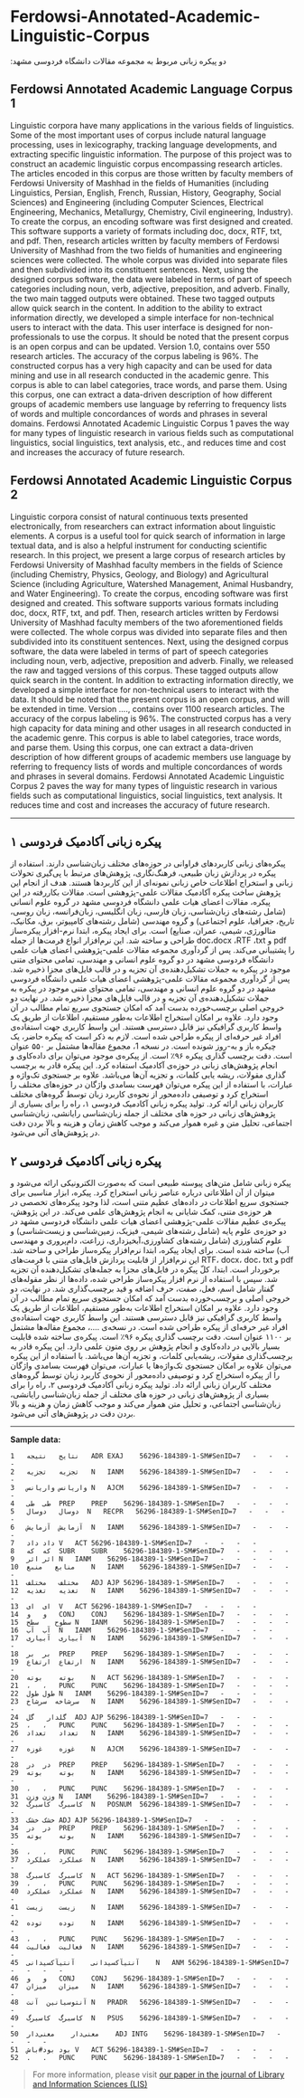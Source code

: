 # Ferdowsi-Annotated-Academic-Linguistic-Corpus
:دو پیکره زبانی مربوط به مجموعه مقالات دانشگاه فردوسی مشهد

## Ferdowsi Annotated Academic Language Corpus 1
Linguistic corpora have many applications in the various fields of linguistics. Some of the most important uses of corpus include natural language processing, uses in lexicography, tracking language developments, and extracting specific linguistic information. The purpose of this project was to construct an academic linguistic corpus encompassing research articles. The articles encoded in this corpus are those written by faculty members of Ferdowsi University of Mashhad in the fields of Humanities (including Linguistics, Persian, English, French, Russian, History, Geography, Social Sciences) and Engineering (including Computer Sciences, Electrical Engineering, Mechanics, Metallurgy, Chemistry, Civil engineering, Industry). To create the corpus, an encoding software was first designed and created. This software supports a variety of formats including doc, docx, RTF, txt, and pdf. Then, research articles written by faculty members of Ferdowsi University of Mashhad from the two fields of humanities and engineering sciences were collected. The whole corpus was divided into separate files and then subdivided into its constituent sentences. Next, using the designed corpus software, the data were labeled in terms of part of speech categories including noun, verb, adjective, preposition, and adverb. Finally, the two main tagged outputs were obtained. These two tagged outputs allow quick search in the content. In addition to the ability to extract information directly, we developed a simple interface for non-technical users to interact with the data.  This user interface is designed for non-professionals to use the corpus. It should be noted that the present corpus is an open corpus and can be updated. Version 1.0, contains over 550 research articles. The accuracy of the corpus labeling is 96%. The constructed corpus has a very high capacity and can be used for data mining and use in all research conducted in the academic genre. This corpus is able to can label categories, trace words, and parse them. Using this corpus, one can extract a data-driven description of how different groups of academic members use language by referring to frequency lists of words and multiple concordances of words and phrases in several domains.  Ferdowsi Annotated Academic Linguistic Corpus 1 paves the way for many types of linguistic research in various fields such as computational linguistics, social linguistics, text analysis, etc., and reduces time and cost and increases the accuracy of future research.

## Ferdowsi Annotated Academic Linguistic Corpus 2
Linguistic corpora consist of natural continuous texts presented electronically, from researchers can extract information about linguistic elements. A corpus is a useful tool for quick search of information in large textual data, and is also a helpful instrument for conducting scientific research. In this project, we present a large corpus of research articles by Ferdowsi University of Mashhad faculty members in the fields of Science (including Chemistry, Physics, Geology, and Biology) and Agricultural Science (including Agriculture, Watershed Management, Animal Husbandry, and Water Engineering). To create the corpus, encoding software was first designed and created. This software supports various formats including doc, docx, RTF, txt, and pdf. Then, research articles written by Ferdowsi University of Mashhad faculty members of the two aforementioned fields were collected. The whole corpus was divided into separate files and then subdivided into its constituent sentences. Next, using the designed corpus software, the data were labeled in terms of part of speech categories including noun, verb, adjective, preposition and adverb. Finally, we released the raw and tagged versions of this corpus. These tagged outputs allow quick search in the content. In addition to extracting information directly, we developed a simple interface for non-technical users to interact with the data. It should be noted that the present corpus is an open corpus, and will be extended in time. Version ...., contains over 1100 research articles. The accuracy of the corpus labeling is 96%. The constructed corpus has a very high capacity for data mining and other usages in all research conducted in the academic genre. This corpus is able to label categories, trace words, and parse them. Using this corpus, one can extract a data-driven description of how different groups of academic members use language by referring to frequency lists of words and multiple concordances of words and phrases in several domains. Ferdowsi Annotated Academic Linguistic Corpus 2 paves the way for many types of linguistic research in various fields such as computational linguistics, social linguistics, text analysis. It reduces time and cost and increases the accuracy of future research.


---



## پیکره زبانی آکادمیک فردوسی ۱ 
پیکره‌های زبانی کاربردهای فراوانی در حوزه‌های مختلف زبان‌شناسی دارند. استفاده از پیکره در پردازش زبان طبیعی، فرهنگ‌نگاری، پژوهش‌های مرتبط با پی‌گیری تحولات زبانی و استخراج اطلاعات خاص زبانی نمونه‌ای از این کاربردها هستند. هدف از انجام این پژوهش ساخت پیکره آکادمیک مقالات علمی‌-پژوهشی است. مقالات بکار‌رفته در این پیکره، مقالات اعضای هیات علمی دانشگاه فردوسی مشهد در گروه علوم انسانی (شامل رشته‌های زبان‌شناسی، زبان فارسی، زبان انگلیسی، زبان‌فرانسه، زبان روسی، تاریخ، جغرافیا، علوم اجتماعی) و گروه مهندسی (شامل رشته‌های کامپیوتر، برق، مکانیک، متالورژی، شیمی، عمران، صنایع) است.  برای ایجاد پیکره، ابتدا نرم-افزار پیکره‌ساز طراحی و ساخته شد. این نرم‌افزار انواع فرمت‌ها از جمله doc،docx ،RTF ،txt  و pdf را پشتیبانی می‌کند. پس از گردآوری مجموعه مقالات علمی-پژوهشی اعضای هیات علمی دانشگاه فردوسی مشهد در دو گروه علوم انسانی و مهندسی، تمامی محتوای متنی موجود در پیکره به جملات تشکیل‌دهنده‌ی آن تجزیه و در قالب فایل‌های مجزا ذخیره شد. پس از گردآوری مجموعه مقالات علمی-پژوهشی اعضای هیات علمی دانشگاه فردوسی مشهد در دو گروه علوم انسانی و مهندسی، تمامی محتوای متنی موجود در پیکره به جملات تشکیل‌دهنده‌ی آن تجزیه و در قالب فایل‌های مجزا ذخیره شد. در نهایت دو خروجی اصلی برچسب‌خورده بدست آمد که امکان جستجوی سریع تمام مطالب در آن وجود دارد. علاوه ‌بر امکان استخراج اطلاعات به‌طور مستقیم، اطلاعات از طریق یک واسط کاربری گرافیکی نیز قابل دسترسی هستند. این واسط کاربری جهت استفاده‌ی افراد غیر حرفه‌ای از پیکره طراحی شده است. لازم به ذکر است که پیکره حاضر، یک چیکره باز و به-روز شونده است. در نسخه 1، مجموع مقاله‌ها مشتمل بر ۵۵۰ عنوان است.  دقت برچسب گذاری پیکره ۹۶٪ است. از پیکره‌ی موجود می‌توان برای داده‌کاوی و انجام پژوهش‌های زبانی در حوزه‌ی آکادمیک استفاده کرد. این پیکره قادر به برچسب گذاری مقولات، ریشه ‌یابی کلمات، و تجزیه آن‌ها می‌باشد. علاوه بر جستجوی تک‌واژه و عبارات، با استفاده از این پیکره می‌توان فهرست بسامدی واژگان در حوزه‌های مختلف را استخراج کرد و توصیفی داده‌محور از نحوه‌ی کاربرد زبان توسط گروه‌های مختلف کاربران زبانی ارائه کرد. تولید پیکره زبانی آکادمیک فردوسی ۱، راه را برای بسیاری از پژوهش‌های زبانی در حوزه‌ های مختلف از جمله زبان‌شناسی رایانشی، زبان‌شناسی اجتماعی، تحلیل متن و غیره هموار می‌کند و موجب کاهش زمان و هزینه و بالا بردن دقت در پژوهش‌های آتی می‌شود.
## پیکره زبانی آکادمیک فردوسی ۲
پیکره زبانی شامل متن‌های پیوسته طبیعی است که به‌صورت الکترونیکی ارائه می‌شود و می‏توان از آن اطلاعاتی درباره عناصر زبانی استخراج کرد. پیکره، ابزار مناسبی برای جستجوی سریع اطلاعات در داده‌های عظیم متنی است، لذا وجود پیکره‌های تخصصی در هر حوزه‌ی متنی، کمک شایانی به انجام پژوهش‌های علمی می‌کند. در این پژوهش، پیکره‌ی عظیم مقالات علمی-‌پژوهشی اعضای هیات علمی دانشگاه فردوسی مشهد در دو حوزه‌ی علوم پایه (شامل رشته‌های شیمی، فیزیک، زمین‌شناسی و زیست‌شناسی) و علوم کشاورزی (شامل رشته‌های کشاورزی،آبخیزداری، زراعت، دام‌پروری و مهندسی آب) ساخته شده ‌است. برای ایجاد پیکره، ابتدا نرم‌افزار پیکره‌ساز طراحی و ساخته شد. این نرم‌افزار از قابلیت پردازش فایل‌های متنی با فرمت‌های RTF، docx، doc، txt و pdf برخوردار است. ابتدا، کلّ پیکره در فایل‌های مجزا به جمله‌های تشکیل‌دهنده آن تجزیه شد. سپس با استفاده از نرم افزار پیکره‌ساز طراحی شده، داده‌ها از نظر مقوله‌های گفتار شامل اسم، فعل، صفت، حرف اضافه و قید برچسب‌گذاری شد. در نهایت، دو خروجی  اصلی و برچسب‌خورده بدست آمد که امکان جستجوی سریع تمام مطالب در آن وجود دارد. علاوه ‌بر امکان استخراج اطلاعات به‌طور مستقیم، اطلاعات از طریق یک واسط کاربری گرافیکی نیز قابل دسترسی هستند. این واسط کاربری جهت استفاده‌ی افراد غیر حرفه‌ای از پیکره طراحی شده است. در نسخه‌ی ....، مجموع مقاله‌ها مشتمل بر ۱۱۰۰ عنوان است.  دقت برچسب گذاری پیکره ۹۶٪ است. پیکره‌ی ساخته شده قابلیت بسیار بالایی در داده‌کاوی و انجام پژوهش بر روی متون علمی دارد. این پیکره قادر به برچسب‌گذاری مقولات، ریشه‌‌یابی کلمات، و تجزیه آن‌ها می‌باشد. با استفاده از این پیکره می‌توان علاوه بر امکان جستجوی تک‌واژه‌ها یا عبارات، می‌توان فهرست بسامدی واژگان را از پیکره استخراج کرد و توصیفی داده‌محور از نحوه‌ی کاربرد زبان توسط گروه‌های مختلف کاربران زبانی ارائه داد.  تولید پیکره زبانی آکادمیک فردوسی ۲، راه را برای بسیاری از پژوهش‌های زبانی در حوزه‌ های مختلف از جمله زبان‌شناسی رایانشی، زبان‌شناسی اجتماعی،  و تحلیل متن هموار می‌کند و موجب کاهش زمان و هزینه و بالا بردن دقت در پژوهش‌‌های آتی می‌شود.


---

**Sample data:**
```
1	نتایج	نتیجه	ADR	EXAJ	56296-184389-1-SM#SenID=7	-	-	-	-
2	تجزیه	تجزیه	N	IANM	56296-184389-1-SM#SenID=7	-	-	-	-
3	واریانس	واریانس	N	AJCM	56296-184389-1-SM#SenID=7	-	-	-	-
4	طی	طی	PREP	PREP	56296-184389-1-SM#SenID=7	-	-	-	-
5	دوسال	دو‌سال	N	RECPR	56296-184389-1-SM#SenID=7	-	-	-	-
6	آزمایش	آزمایش	N	IANM	56296-184389-1-SM#SenID=7	-	-	-	-
7	داد	داد	V	ACT	56296-184389-1-SM#SenID=7	-	-	-	-
8	که	که	SUBR	SUBR	56296-184389-1-SM#SenID=7	-	-	-	-
9	اثر	اثر	N	IANM	56296-184389-1-SM#SenID=7	-	-	-	-
10	منابع	منبع	N	IANM	56296-184389-1-SM#SenID=7	-	-	-	-
11	مختلف	مختلف	ADJ	AJP	56296-184389-1-SM#SenID=7	-	-	-	-
12	تغذیه	تغذیه	N	IANM	56296-184389-1-SM#SenID=7	-	-	-	-
13	ای	ای	V	ACT	56296-184389-1-SM#SenID=7	-	-	-	-
14	و	و	CONJ	CONJ	56296-184389-1-SM#SenID=7	-	-	-	-
15	سطوح	سطح	N	IANM	56296-184389-1-SM#SenID=7	-	-	-	-
16	آب	آب	N	IANM	56296-184389-1-SM#SenID=7	-	-	-	-
17	آبیاری	آبیاری	N	IANM	56296-184389-1-SM#SenID=7	-	-	-	-
18	بر	بر	PREP	PREP	56296-184389-1-SM#SenID=7	-	-	-	-
19	ارتفاع	ارتفاع	N	IANM	56296-184389-1-SM#SenID=7	-	-	-	-
20	بوته	بوته	N	ACT	56296-184389-1-SM#SenID=7	-	-	-	-
21	،	،	PUNC	PUNC	56296-184389-1-SM#SenID=7	-	-	-	-
22	طول	طول	N	IANM	56296-184389-1-SM#SenID=7	-	-	-	-
23	سرشاخه	سرشاخ	N	IANM	56296-184389-1-SM#SenID=7	-	-	-	-
24	گلدار	گل	ADJ	AJP	56296-184389-1-SM#SenID=7	-	-	-	-
25	،	،	PUNC	PUNC	56296-184389-1-SM#SenID=7	-	-	-	-
26	تعداد	تعداد	N	IANM	56296-184389-1-SM#SenID=7	-	-	-	-
27	غوزه	غوزه	N	AJCM	56296-184389-1-SM#SenID=7	-	-	-	-
28	در	در	PREP	PREP	56296-184389-1-SM#SenID=7	-	-	-	-
29	بوته	بوته	N	IANM	56296-184389-1-SM#SenID=7	-	-	-	-
30	،	،	PUNC	PUNC	56296-184389-1-SM#SenID=7	-	-	-	-
31	وزن	وزن	N	IANM	56296-184389-1-SM#SenID=7	-	-	-	-
32	کاسبرگ	کاسبرگ	N	POSNUM	56296-184389-1-SM#SenID=7	-	-	-	-
33	خشک	خشک	ADJ	AJP	56296-184389-1-SM#SenID=7	-	-	-	-
34	در	در	PREP	PREP	56296-184389-1-SM#SenID=7	-	-	-	-
35	بوته	بوته	N	IANM	56296-184389-1-SM#SenID=7	-	-	-	-
36	،	،	PUNC	PUNC	56296-184389-1-SM#SenID=7	-	-	-	-
37	عملکرد	عملکرد	N	IANM	56296-184389-1-SM#SenID=7	-	-	-	-
38	کاسبرگ	کاسبرگ	N	ACT	56296-184389-1-SM#SenID=7	-	-	-	-
39	،	،	PUNC	PUNC	56296-184389-1-SM#SenID=7	-	-	-	-
40	عملکرد	عملکرد	N	IANM	56296-184389-1-SM#SenID=7	-	-	-	-
41	زیست	زیست	N	IANM	56296-184389-1-SM#SenID=7	-	-	-	-
42	توده	توده	N	IANM	56296-184389-1-SM#SenID=7	-	-	-	-
43	،	،	PUNC	PUNC	56296-184389-1-SM#SenID=7	-	-	-	-
44	فعالیت	فعالیت	N	IANM	56296-184389-1-SM#SenID=7	-	-	-	-
45	آنتیآکسیدانی	آنتیآکسیدانی	N	ANM	56296-184389-1-SM#SenID=7	-	-	-	-
46	و	و	CONJ	CONJ	56296-184389-1-SM#SenID=7	-	-	-	-
47	میزان	میزان	N	IANM	56296-184389-1-SM#SenID=7	-	-	-	-
48	آنتوسیانین	آنت	N	PRADR	56296-184389-1-SM#SenID=7	-	-	-	-
49	کاسبرگ	کاسبرگ	N	PSUS	56296-184389-1-SM#SenID=7	-	-	-	-
50	معنی‌دار	معنی‌دار	ADJ	INTG	56296-184389-1-SM#SenID=7	-	-	-	-
51	بود	بود#باش	V	ACT	56296-184389-1-SM#SenID=7	-	-	-	-
52	.	.	PUNC	PUNC	56296-184389-1-SM#SenID=7	-	-	-	-
```

> For more information, please visit [our paper in the journal of Library and Information Sciences (LIS)](http://lis.aqr-libjournal.ir/article_61800.html "Extracting information from language corpus: introducing the corpus of scientific articles of Ferdowsi University of Mashhad")

